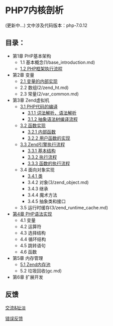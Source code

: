 # PHP7内核剖析
(更新中...)
文中涉及代码版本：php-7.0.12

## 目录：
* 第1章 PHP基本架构
   * 1.1 基本概念(1/base_introduction.md)
   * [1.2 PHP框架执行流程](1/base_process.md)
* 第2章 变量
   * [2.1 变量的内部实现](2/zval.md)
   * 2.2 数组(2/zend_ht.md)
   * 2.3 常量(2/var_common.md)
* 第3章 Zend虚拟机
   * [3.1 PHP代码的编译](3/zend_compile.md)
      * [3.1.1 词法解析、语法解析](3/zend_compile_parse.md)
      * [3.1.2 抽象语法树编译流程](3/zend_compile_opcode.md)
   * [3.2 函数实现](3/function_implement.md)
      * [3.2.1 内部函数](3/function_implement.md)
      * <a href="3/function_implement.md#用户自定义函数的实现">3.2.2 用户函数的实现</a>
   * [3.3 Zend引擎执行流程](3/zend_executor.md)
      * <a href="3/zend_executor.md#331-数据结构">3.3.1 基本结构</a>
      * <a href="3/zend_executor.md#332-执行流程">3.3.2 执行流程</a>
      * <a href="3/zend_executor.md#333-函数的执行流程">3.3.3 函数的执行流程</a>
   * 3.4 面向对象实现
      * [3.4.1 类](3/zend_class.md)
      * 3.4.2 对象(3/zend_object.md)
      * 3.4.3 继承
      * 3.4.4 魔术方法
      * 3.4.5 抽象类和接口
   * 3.5 运行时缓存(3/zend_runtime_cache.md)
* [第4章 PHP语法实现](4/php_language.md)
   * 4.1 变量
   * 4.2 运算符
   * 4.3 选择结构
   * 4.4 循环结构
   * 4.5 跳转语句
   * 4.6 函数
* 第5章 内存管理
   * [5.1 Zend内存池](5/zend_alloc.md)
   * 5.2 垃圾回收(gc.md)
* 第6章 扩展开发

## 反馈
[交流&扯淡](https://github.com/pangudashu/php7-internal/issues/3)

[错误反馈](https://github.com/pangudashu/php7-internal/issues/2)



